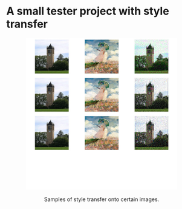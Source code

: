 # A small tester project with style transfer

<p align="center">
<img src="https://github.com/kamcbk/GeneralProjects/blob/master/Style%20Transfer/Styled%20Campanile.jpg" height="400" width="400">
</p>
<p align="center">
  Samples of style transfer onto certain images.
</p>
<br>
